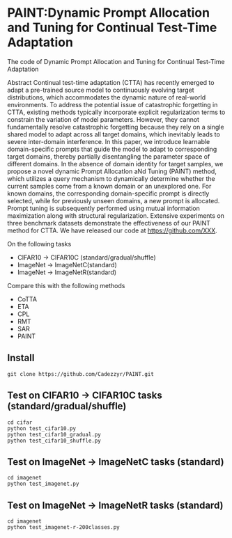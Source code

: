 # PAINT:Dynamic Prompt Allocation and Tuning for Continual Test-Time Adaptation #
The code of Dynamic Prompt Allocation and Tuning for Continual Test-Time Adaptation


Abstract Continual test-time adaptation (CTTA) has recently emerged
to adapt a pre-trained source model to continuously evolving target distributions, which accommodates the dynamic nature of real-world environments. To address the potential issue of catastrophic forgetting in CTTA, existing methods typically incorporate explicit regularization terms to constrain the variation of model parameters. However, they cannot fundamentally resolve catastrophic forgetting because they rely on a single shared model to adapt across all target domains, which inevitably leads to severe inter-domain interference. In this paper, we introduce learnable domain-specific prompts that guide the model to adapt to corresponding target domains, thereby partially disentangling the parameter space of different domains. In the absence of domain identity for target samples, we propose a novel dynamic Prompt AllocatIon aNd Tuning (PAINT) method, which utilizes a query mechanism to dynamically determine whether the current samples come from a known domain or an unexplored one. For known domains, the corresponding domain-specific prompt is directly selected, while for previously unseen domains, a new prompt is allocated. Prompt tuning is subsequently performed using mutual information maximization along with structural regularization. Extensive experiments on three benchmark datasets demonstrate the effectiveness of our PAINT method for CTTA. We have released our code at https://github.com/XXX.

On the following tasks
+ CIFAR10 -> CIFAR10C (standard/gradual/shuffle)
+ ImageNet -> ImageNetC(standard)
+ ImageNet -> ImageNetR(standard)

Compare this with the following methods
+ CoTTA
+ ETA
+ CPL
+ RMT
+ SAR
+ PAINT

## Install ##
```git clone https://github.com/Cadezzyr/PAINT.git```  
## Test on CIFAR10 -> CIFAR10C tasks (standard/gradual/shuffle) ##
```
cd cifar
python test_cifar10.py
python test_cifar10_gradual.py
python test_cifar10_shuffle.py
```
## Test on ImageNet -> ImageNetC tasks (standard) ##
```
cd imagenet
python test_imagenet.py
```
## Test on ImageNet -> ImageNetR tasks (standard) ##
```
cd imagenet
python test_imagenet-r-200classes.py
```

